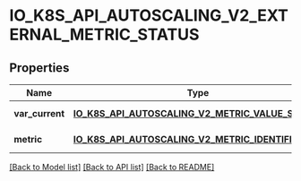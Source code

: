 # IO_K8S_API_AUTOSCALING_V2_EXTERNAL_METRIC_STATUS

## Properties
Name | Type | Description | Notes
------------ | ------------- | ------------- | -------------
**var_current** | [**IO_K8S_API_AUTOSCALING_V2_METRIC_VALUE_STATUS**](io.k8s.api.autoscaling.v2.MetricValueStatus.md) |  | [default to null]
**metric** | [**IO_K8S_API_AUTOSCALING_V2_METRIC_IDENTIFIER**](io.k8s.api.autoscaling.v2.MetricIdentifier.md) |  | [default to null]

[[Back to Model list]](../README.md#documentation-for-models) [[Back to API list]](../README.md#documentation-for-api-endpoints) [[Back to README]](../README.md)


